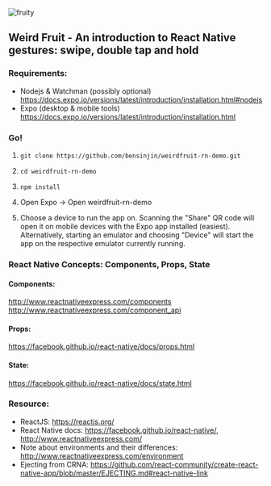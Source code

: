 ![fruity](https://github.com/bensinjin/weirdfruit-rn-demo/blob/master/weird_fruit.png)
## Weird Fruit - An introduction to React Native gestures: swipe, double tap and hold

### Requirements:

 - Nodejs & Watchman (possibly optional) https://docs.expo.io/versions/latest/introduction/installation.html#nodejs
 - Expo (desktop & mobile tools) https://docs.expo.io/versions/latest/introduction/installation.html

### Go!

1) `git clone https://github.com/bensinjin/weirdfruit-rn-demo.git`

2) `cd weirdfruit-rn-demo`

3) `npm install`

4) Open Expo -> Open weirdfruit-rn-demo

5) Choose a device to run the app on. Scanning the "Share" QR code will open it on mobile devices with the Expo app installed (easiest). Alternatively, starting an emulator and choosing "Device" will start the app on the respective emulator currently running.

### React Native Concepts: Components, Props, State

#### Components:
http://www.reactnativeexpress.com/components
http://www.reactnativeexpress.com/component_api

#### Props:
https://facebook.github.io/react-native/docs/props.html

#### State:
https://facebook.github.io/react-native/docs/state.html


### Resource:
 - ReactJS: https://reactjs.org/
 - React Native docs: https://facebook.github.io/react-native/, http://www.reactnativeexpress.com/
 - Note about environments and their differences: http://www.reactnativeexpress.com/environment
 - Ejecting from CRNA: https://github.com/react-community/create-react-native-app/blob/master/EJECTING.md#react-native-link
